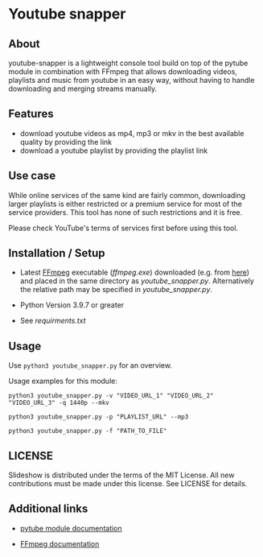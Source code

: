 # Youtube snapper

## About

youtube-snapper is a lightweight console tool build on top of
the pytube module in combination with FFmpeg that allows downloading videos,
playlists and music from youtube in an easy way, without having to handle
downloading and merging streams manually.

## Features

- download youtube videos as mp4, mp3 or mkv in the best available quality by
providing the link
- download a youtube playlist by providing the playlist link

## Use case

While online services of the same kind are fairly common, downloading larger
playlists is either restricted or a premium service for most of the service
providers. This tool has none of such restrictions and it is free.

Please check YouTube's terms of services first before using this tool.

## Installation / Setup

- Latest [FFmpeg](https://ffmpeg.org/download.html) executable (*ffmpeg.exe*) downloaded (e.g. from [here](https://github.com/BtbN/FFmpeg-Builds/releases)) and placed in the same  directory
as *youtube_snapper.py*. Alternatively the
relative path may be specified in *youtube_snapper.py*.

- Python Version 3.9.7 or greater

- See *requirments.txt*

## Usage

Use `python3 youtube_snapper.py` for an overview.

Usage examples for this module:

`python3 youtube_snapper.py -v "VIDEO_URL_1" "VIDEO_URL_2" "VIDEO_URL_3" -q 1440p --mkv`

`python3 youtube_snapper.py -p "PLAYLIST_URL" --mp3`

`python3 youtube_snapper.py -f "PATH_TO_FILE"`

## LICENSE

Slideshow is distributed under the terms of the MIT License. All new contributions must be made under this license. See LICENSE for details.

## Additional links

- [pytube module documentation](https://pytube.io/en/latest/api.html#stream-object)

- [FFmpeg documentation](https://ffmpeg.org/ffmpeg.html)
